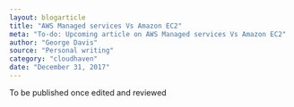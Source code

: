 ```yaml
---
layout: blogarticle
title: "AWS Managed services Vs Amazon EC2"
meta: "To-do: Upcoming article on AWS Managed services Vs Amazon EC2"
author: "George Davis"
source: "Personal writing"
category: "cloudhaven"
date: "December 31, 2017"
---
```


To be published once edited and reviewed